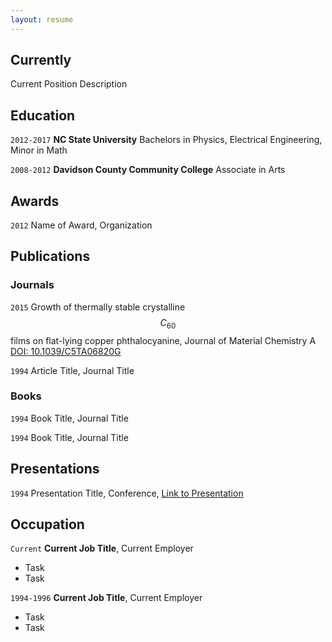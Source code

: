 ```yaml
---
layout: resume
---
```

## Currently

Current Position Description

## Education

`2012-2017`
__NC State University__
Bachelors in Physics, Electrical Engineering, Minor in Math

`2008-2012`
__Davidson County Community College__
Associate in Arts

## Awards

`2012`
Name of Award, Organization

## Publications

<!-- A list is also available [online](http://scholar.google.co.uk/citations?user=LTOTl0YAAAAJ) -->

### Journals

`2015`
Growth of thermally stable crystalline $$C_{60}$$ films on flat-lying copper phthalocyanine, Journal of Material Chemistry A [DOI: 10.1039/C5TA06820G](http://dx.doi.org/10.1039/C5TA06820G)

`1994`
Article Title, Journal Title

### Books

`1994`
Book Title, Journal Title

`1994`
Book Title, Journal Title


## Presentations

`1994`
Presentation Title, Conference, <a href="http://MyWebsite.tld/presentation1">Link to Presentation</a>


## Occupation

`Current`
__Current Job Title__, Current Employer

- Task
- Task

`1994-1996`
__Current Job Title__, Current Employer

- Task
- Task



<!-- ### Footer

Last updated: May 2013 -->
